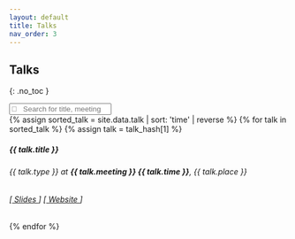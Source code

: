 ```yaml
---
layout: default
title: Talks
nav_order: 3
---
```


## Talks
{: .no_toc }

<!-- {% assign sorted_talk = site.data.publications | where:"type",type | sort: 'year' %}
{% for talk in sorted_talk %}
{% assign talk = talk_hash[1] %}
<ul class="list-group list-group-flush">
  <li class="list-group-item">
    <p> {{ talk.title }} </p>
    <a href="{{ talk.citation_url }}">
    </a>
    {% for author in talk.authors %}
    	{{ author.name }},
    {% endfor %}
  </li>
</ul>
{% endfor %} -->

<div class="row">
  <div class="col-sm-12 mb-3 mt-3">
    <input type="text" id="myFilter" class="form-control" onkeyup="myFunction()" placeholder="&#xF002; &nbsp; Search for title, meeting" style="font-family:Arial, FontAwesome">
  </div>
</div>
<div class="row" id="myItems">
  <div class="col-sm-12 mb-3">
    {% assign sorted_talk = site.data.talk | sort: 'time' | reverse %}
    {% for talk in sorted_talk %}
    {% assign talk = talk_hash[1] %}
    <div class="card border-light">
      <div class="card-body">
        <h5 class="card-title">{{ talk.title }}</h5>
        <h6 class="card-subtitle mb text-muted pb-1"> 
          {{ talk.type }} at <b>{{ talk.meeting }} {{ talk.time }}</b>, {{ talk.place }} 
        </h6>
        <h6 class="card-text">
          [<a href="/assets/others/{{ talk.pdf_link }}">
            Slides
          </a>]
          [<a href="{{ talk.url }}">
            Website
          </a>]
        </h6>
      </div>
    </div>  
    {% endfor %}   
  </div>    
</div>


<script>
  function myFunction() {
    var input, filter, cards, cardContainer, h5, title, i;
    input = document.getElementById("myFilter");
    filter = input.value.toUpperCase();
    cardContainer = document.getElementById("myItems");
    cards = cardContainer.getElementsByClassName("card");
    for (i = 0; i < cards.length; i++) {
        title = cards[i].querySelector(".card-body h5.card-title");
        authors = cards[i].querySelector(".card-body h6.card-subtitle");
        if (title.innerText.toUpperCase().indexOf(filter) > -1 | authors.innerText.toUpperCase().indexOf(filter) > -1) {
            cards[i].style.display = "";
        } else {
            cards[i].style.display = "none";
        }
    }
}
</script>
